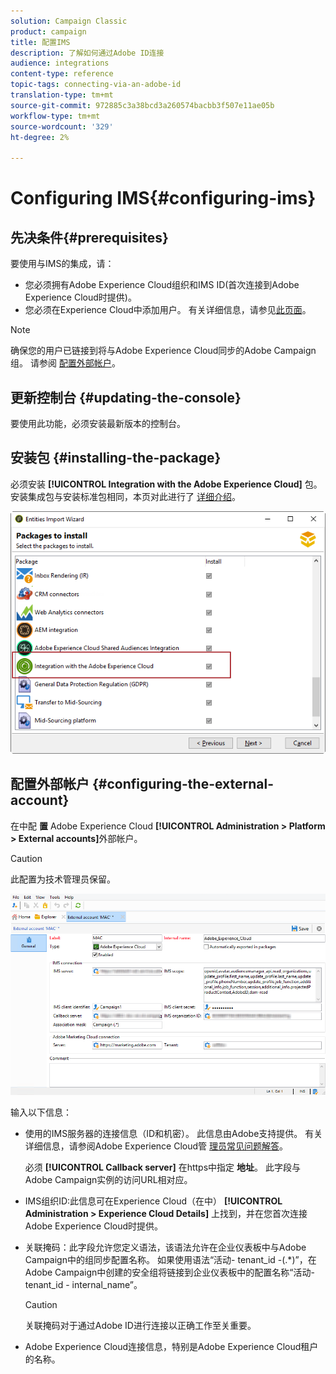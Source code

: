 ```yaml
---
solution: Campaign Classic
product: campaign
title: 配置IMS
description: 了解如何通过Adobe ID连接
audience: integrations
content-type: reference
topic-tags: connecting-via-an-adobe-id
translation-type: tm+mt
source-git-commit: 972885c3a38bcd3a260574bacbb3f507e11ae05b
workflow-type: tm+mt
source-wordcount: '329'
ht-degree: 2%

---
```



# Configuring IMS{#configuring-ims}

## 先决条件{#prerequisites}

要使用与IMS的集成，请：

* 您必须拥有Adobe Experience Cloud组织和IMS ID(首次连接到Adobe Experience Cloud时提供)。
* 您必须在Experience Cloud中添加用户。 有关详细信息，请参见[此页面](https://docs.adobe.com/content/help/en/core-services/interface/manage-users-and-products/admin-getting-started.html)。

>[!NOTE]
>
>确保您的用户已链接到将与Adobe Experience Cloud同步的Adobe Campaign组。 请参阅 [配置外部帐户](#configuring-the-external-account)。

## 更新控制台 {#updating-the-console}

要使用此功能，必须安装最新版本的控制台。

## 安装包 {#installing-the-package}

必须安装 **[!UICONTROL Integration with the Adobe Experience Cloud]** 包。 安装集成包与安装标准包相同，本页对此进行了 [详细介绍](../../installation/using/installing-campaign-standard-packages.md)。

![](assets/ims_6.png)

## 配置外部帐户 {#configuring-the-external-account}

在中配 **置** Adobe Experience Cloud **[!UICONTROL Administration > Platform > External accounts]**&#x200B;外部帐户。

>[!CAUTION]
>
>此配置为技术管理员保留。

![](assets/ims_5.png)

输入以下信息：

* 使用的IMS服务器的连接信息（ID和机密）。 此信息由Adobe支持提供。 有关详细信息，请参阅Adobe Experience Cloud管 [理员常见问题解答](https://docs.adobe.com/content/help/en/core-services/interface/manage-users-and-products/faq.html)。

   必须 **[!UICONTROL Callback server]** 在https中指定 **地址**。 此字段与Adobe Campaign实例的访问URL相对应。

* IMS组织ID:此信息可在Experience Cloud（在中） **[!UICONTROL Administration > Experience Cloud Details]** 上找到，并在您首次连接Adobe Experience Cloud时提供。
* 关联掩码：此字段允许您定义语法，该语法允许在企业仪表板中与Adobe Campaign中的组同步配置名称。 如果使用语法“活动- tenant_id -(.*)”，在Adobe Campaign中创建的安全组将链接到企业仪表板中的配置名称“活动- tenant_id - internal_name”。

   >[!CAUTION]
   >
   >关联掩码对于通过Adobe ID进行连接以正确工作至关重要。

* Adobe Experience Cloud连接信息，特别是Adobe Experience Cloud租户的名称。

